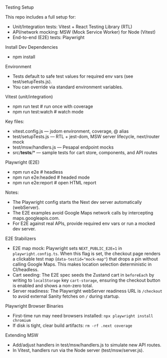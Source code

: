 Testing Setup

This repo includes a full setup for:

- Unit/Integration tests: Vitest + React Testing Library (RTL)
- API/network mocking: MSW (Mock Service Worker) for Node (Vitest)
- End-to-end (E2E) tests: Playwright

Install Dev Dependencies

- npm install

Environment

- Tests default to safe test values for required env vars (see test/setupTests.js).
- You can override via standard environment variables.

Vitest (unit/integration)

- npm run test       # run once with coverage
- npm run test:watch # watch mode

Key files:
- vitest.config.js — jsdom environment, coverage, @ alias
- test/setupTests.js — RTL + jest-dom, MSW server lifecycle, next/router mock
- test/msw/handlers.js — Pesapal endpoint mocks
- src/__tests__/* — sample tests for cart store, components, and API routes

Playwright (E2E)

- npm run e2e        # headless
- npm run e2e:headed # headed mode
- npm run e2e:report # open HTML report

Notes:
- The Playwright config starts the Next dev server automatically (webServer).
- The E2E examples avoid Google Maps network calls by intercepting maps.googleapis.com.
- For E2E against real APIs, provide required env vars or run a mocked dev server.

E2E Stabilizers

- E2E map mock: Playwright sets `NEXT_PUBLIC_E2E=1` in `playwright.config.ts`. When this flag is set, the checkout page renders a clickable test map (`data-testid="mock-map"`) that drops a pin without calling Google Maps. This makes location selection deterministic in CI/headless.
- Cart seeding: The E2E spec seeds the Zustand cart in `beforeEach` by writing to `localStorage` key `cart-storage`, ensuring the checkout button is enabled and shows a non-zero total.
- Server readiness: The Playwright webServer readiness URL is `/checkout` to avoid external Sanity fetches on `/` during startup.

Playwright Browser Binaries

- First-time run may need browsers installed: `npx playwright install chromium`
- If disk is tight, clear build artifacts: `rm -rf .next coverage`

Extending MSW

- Add/adjust handlers in test/msw/handlers.js to simulate new API routes.
- In Vitest, handlers run via the Node server (test/msw/server.js).
